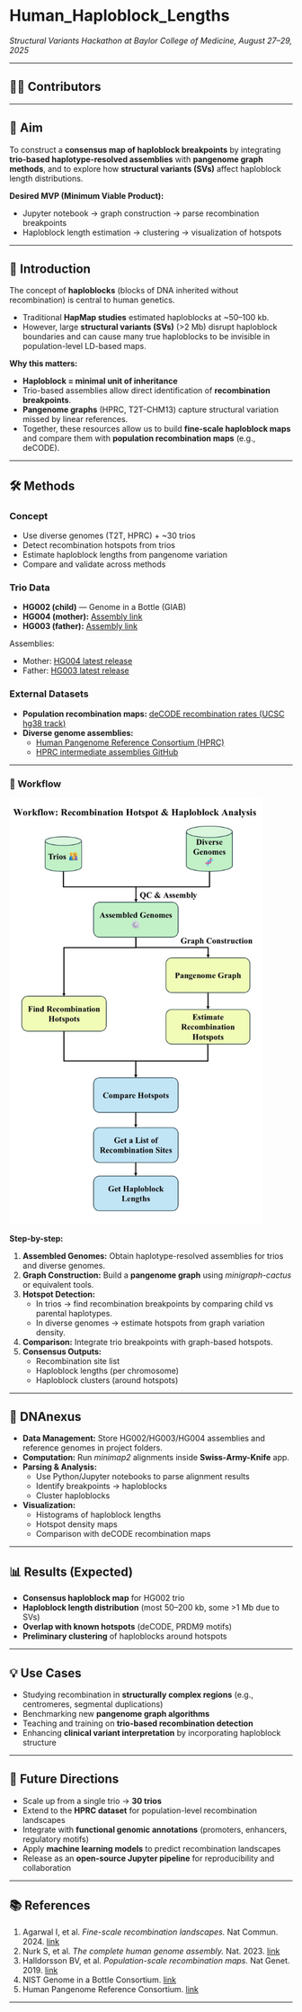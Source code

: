 # Human_Haploblock_Lengths  
*Structural Variants Hackathon at Baylor College of Medicine, August 27–29, 2025*  

---

## 👩‍🔬 Contributors  
  

---

## 🎯 Aim  
To construct a **consensus map of haploblock breakpoints** by integrating **trio-based haplotype-resolved assemblies** with **pangenome graph methods**, and to explore how **structural variants (SVs)** affect haploblock length distributions.  

**Desired MVP (Minimum Viable Product):**  
- Jupyter notebook → graph construction → parse recombination breakpoints  
- Haploblock length estimation → clustering → visualization of hotspots  

---

## 📖 Introduction  

The concept of **haploblocks** (blocks of DNA inherited without recombination) is central to human genetics.  
- Traditional **HapMap studies** estimated haploblocks at ~50–100 kb.  
- However, large **structural variants (SVs)** (>2 Mb) disrupt haploblock boundaries and can cause many true haploblocks to be invisible in population-level LD-based maps.  

**Why this matters:**  
- **Haploblock = minimal unit of inheritance**  
- Trio-based assemblies allow direct identification of **recombination breakpoints**.  
- **Pangenome graphs** (HPRC, T2T-CHM13) capture structural variation missed by linear references.  
- Together, these resources allow us to build **fine-scale haploblock maps** and compare them with **population recombination maps** (e.g., deCODE).  

---

## 🛠️ Methods  

### Concept  
- Use diverse genomes (T2T, HPRC) + ~30 trios  
- Detect recombination hotspots from trios  
- Estimate haploblock lengths from pangenome variation  
- Compare and validate across methods  

### Trio Data  
- **HG002 (child)** — Genome in a Bottle (GIAB)  
- **HG004 (mother):** [Assembly link](https://www.ncbi.nlm.nih.gov/datasets/genome/GCA_018852615.3/)  
- **HG003 (father):** [Assembly link](https://www.ncbi.nlm.nih.gov/datasets/genome/GCA_018852605.3/)  

Assemblies:  
- Mother: [HG004 latest release](https://ftp-trace.ncbi.nlm.nih.gov/ReferenceSamples/giab/release/AshkenazimTrio/HG004_NA24143_mother/latest/)  
- Father: [HG003 latest release](https://ftp-trace.ncbi.nlm.nih.gov/ReferenceSamples/giab/release/AshkenazimTrio/HG003_NA24149_father/latest/)  

### External Datasets  
- **Population recombination maps:** [deCODE recombination rates (UCSC hg38 track)](https://genome.ucsc.edu/cgi-bin/hgTrackUi?db=hg38&g=recombRate2)  
- **Diverse genome assemblies:**  
  - [Human Pangenome Reference Consortium (HPRC)](https://humanpangenome.org/data/)  
  - [HPRC intermediate assemblies GitHub](https://github.com/human-pangenomics/hprc_intermediate_assembly)  

---

### 🔄 Workflow  

<img width="450" alt="workflow_diagram" src="https://github.com/collaborativebioinformatics/Human_Haploblock_Lengths/blob/main/Flowchart.JPG" />

**Step-by-step:**  
1. **Assembled Genomes:** Obtain haplotype-resolved assemblies for trios and diverse genomes.  
2. **Graph Construction:** Build a **pangenome graph** using *minigraph-cactus* or equivalent tools.  
3. **Hotspot Detection:**  
   - In trios → find recombination breakpoints by comparing child vs parental haplotypes.  
   - In diverse genomes → estimate hotspots from graph variation density.  
4. **Comparison:** Integrate trio breakpoints with graph-based hotspots.  
5. **Consensus Outputs:**  
   - Recombination site list  
   - Haploblock lengths (per chromosome)  
   - Haploblock clusters (around hotspots)  

---

## 🧪 DNAnexus  

- **Data Management:** Store HG002/HG003/HG004 assemblies and reference genomes in project folders.  
- **Computation:** Run *minimap2* alignments inside **Swiss-Army-Knife** app.  
- **Parsing & Analysis:**  
  - Use Python/Jupyter notebooks to parse alignment results  
  - Identify breakpoints → haploblocks  
  - Cluster haploblocks  
- **Visualization:**  
  - Histograms of haploblock lengths  
  - Hotspot density maps  
  - Comparison with deCODE recombination maps  

---

## 📊 Results (Expected)  

- **Consensus haploblock map** for HG002 trio  
- **Haploblock length distribution** (most 50–200 kb, some >1 Mb due to SVs)  
- **Overlap with known hotspots** (deCODE, PRDM9 motifs)  
- **Preliminary clustering** of haploblocks around hotspots  

---

## 💡 Use Cases  

- Studying recombination in **structurally complex regions** (e.g., centromeres, segmental duplications)  
- Benchmarking new **pangenome graph algorithms**  
- Teaching and training on **trio-based recombination detection**  
- Enhancing **clinical variant interpretation** by incorporating haploblock structure  

---

## 🚀 Future Directions  

- Scale up from a single trio → **30 trios**  
- Extend to the **HPRC dataset** for population-level recombination landscapes  
- Integrate with **functional genomic annotations** (promoters, enhancers, regulatory motifs)  
- Apply **machine learning models** to predict recombination landscapes  
- Release as an **open-source Jupyter pipeline** for reproducibility and collaboration  

---

## 📚 References  

1. Agarwal I, et al. *Fine-scale recombination landscapes.* Nat Commun. 2024. [link](https://www.nature.com/articles/s41467-024-50079-5)  
2. Nurk S, et al. *The complete human genome assembly.* Nat. 2023. [link](https://pmc.ncbi.nlm.nih.gov/articles/PMC10234299)  
3. Halldorsson BV, et al. *Population-scale recombination maps.* Nat Genet. 2019. [link](https://pmc.ncbi.nlm.nih.gov/articles/PMC12350169)  
4. NIST Genome in a Bottle Consortium. [link](https://www.nist.gov/programs-projects/genome-bottle)  
5. Human Pangenome Reference Consortium. [link](https://pubmed.ncbi.nlm.nih.gov/40702183/)  

---
